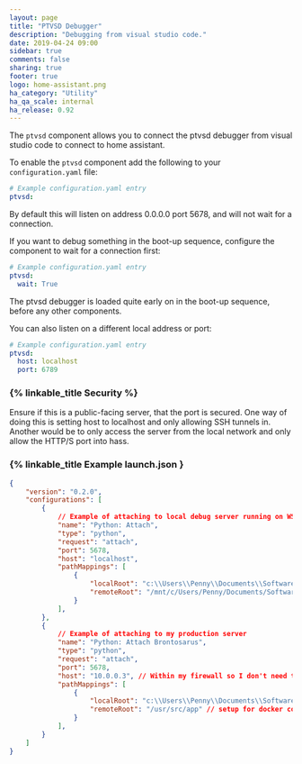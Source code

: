 ```yaml
---
layout: page
title: "PTVSD Debugger"
description: "Debugging from visual studio code."
date: 2019-04-24 09:00
sidebar: true
comments: false
sharing: true
footer: true
logo: home-assistant.png
ha_category: "Utility"
ha_qa_scale: internal
ha_release: 0.92
---
```


The `ptvsd` component allows you to connect the ptvsd debugger from visual studio code to connect to home assistant.

To enable the `ptvsd` component add the following to your `configuration.yaml` file:

```yaml
# Example configuration.yaml entry
ptvsd:
```

By default this will listen on address 0.0.0.0 port 5678, and will not wait for a connection.

If you want to debug something in the boot-up sequence, configure the component to wait for a connection first:

```yaml
# Example configuration.yaml entry
ptvsd:
  wait: True
```

The ptvsd debugger is loaded quite early on in the boot-up sequence, before any other components.

You can also listen on a different local address or port:

```yaml
# Example configuration.yaml entry
ptvsd:
  host: localhost
  port: 6789
```

### {% linkable_title Security %}

Ensure if this is a public-facing server, that the port is secured. One way of doing this is setting host to localhost and only allowing SSH tunnels in. Another would be to only access the server from the local network and only allow the HTTP/S port into hass.

### {% linkable_title Example launch.json }

```json
{
    "version": "0.2.0",
    "configurations": [        
        {
            // Example of attaching to local debug server running on WSL
            "name": "Python: Attach",
            "type": "python",
            "request": "attach",
            "port": 5678,
            "host": "localhost",
            "pathMappings": [
                {
                    "localRoot": "c:\\Users\\Penny\\Documents\\Software\\home-assistant\\",
                    "remoteRoot": "/mnt/c/Users/Penny/Documents/Software/home-assistant" 
                }
            ],            
        },
        {
            // Example of attaching to my production server
            "name": "Python: Attach Brontosarus",
            "type": "python",
            "request": "attach",
            "port": 5678,
            "host": "10.0.0.3", // Within my firewall so I don't need to secure the port.
            "pathMappings": [
                {
                    "localRoot": "c:\\Users\\Penny\\Documents\\Software\\home-assistant\\",
                    "remoteRoot": "/usr/src/app" // setup for docker container.
                }
            ],            
        }
    ]
}
```